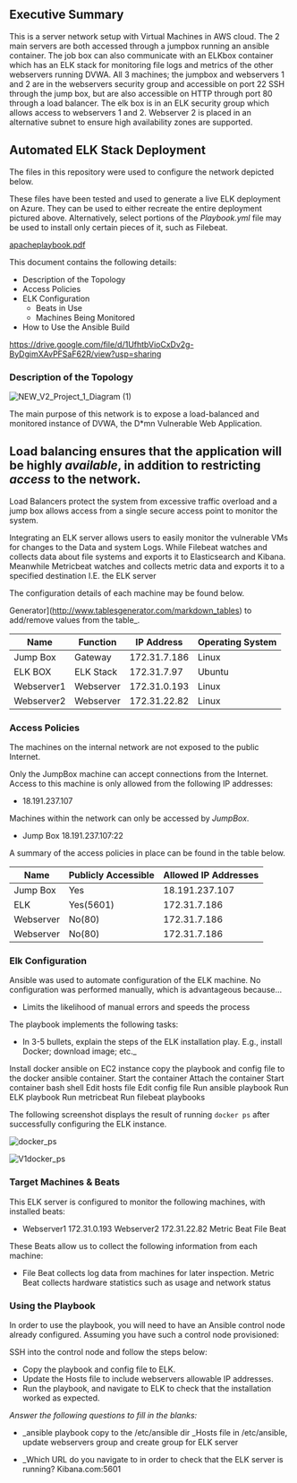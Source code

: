 ## Executive Summary

This is a server network setup with Virtual Machines in AWS cloud. The 2 main servers are both accessed through a jumpbox running an ansible container. The job box can also communicate with an ELKbox container which has an ELK stack for monitoring file logs and metrics of the other webservers running DVWA. All 3 machines; the jumpbox and webservers 1 and 2 are in the webservers security group and accessible on port 22 SSH through the jump box, but are also accessible on HTTP through port 80 through a load balancer. The elk box is in an ELK security group which allows access to webservers 1 and 2. Webserver 2 is placed in an alternative subnet to ensure high availability zones are supported. 

## Automated ELK Stack Deployment

The files in this repository were used to configure the network depicted below.

These files have been tested and used to generate a live ELK deployment on Azure. They can be used to either recreate the entire deployment pictured above. Alternatively, select portions of the _Playbook.yml_ file may be used to install only certain pieces of it, such as Filebeat.

[apacheplaybook.pdf](https://github.com/MkePipes/UCI_Projeck_1/files/7358256/apacheplaybook.pdf)



This document contains the following details:
- Description of the Topology
- Access Policies
- ELK Configuration
  - Beats in Use
  - Machines Being Monitored
- How to Use the Ansible Build

https://drive.google.com/file/d/1UfhtbVioCxDv2g-ByDgimXAvPFSaF62R/view?usp=sharing

### Description of the Topology
![NEW_V2_Project_1_Diagram (1)](https://user-images.githubusercontent.com/85429397/137578087-6c534f4b-882f-4db1-a4ae-7408df09b71d.jpg)

The main purpose of this network is to expose a load-balanced and monitored instance of DVWA, the D*mn Vulnerable Web Application.

Load balancing ensures that the application will be highly _available_, in addition to restricting _access_ to the network.
- 
Load Balancers protect the system from excessive traffic overload and a jump box allows access from a single secure access point to monitor the system. 

Integrating an ELK server allows users to easily monitor the vulnerable VMs for changes to the Data and system Logs. While Filebeat watches and collects data about file systems and exports it to Elasticsearch and Kibana. Meanwhile Metricbeat watches and collects metric data and exports it to a specified destination I.E. the ELK server

The configuration details of each machine may be found below.

Generator](http://www.tablesgenerator.com/markdown_tables) to add/remove values from the table_.

| Name      | Function | IP Address   | Operating System |
|-----------|----------|--------------|------------------|
| Jump Box  | Gateway  | 172.31.7.186 | Linux            |
| ELK BOX   | ELK Stack| 172.31.7.97  | Ubuntu           |
| Webserver1| Webserver| 172.31.0.193 | Linux            |
| Webserver2| Webserver| 172.31.22.82 | Linux            |

### Access Policies

The machines on the internal network are not exposed to the public Internet. 

Only the JumpBox machine can accept connections from the Internet. Access to this machine is only allowed from the following IP addresses:
- 18.191.237.107

Machines within the network can only be accessed by _JumpBox_.
- Jump Box 18.191.237.107:22

A summary of the access policies in place can be found in the table below.

| Name     | Publicly Accessible | Allowed IP Addresses|
|----------|---------------------|---------------------|
| Jump Box | Yes                 |18.191.237.107       |
| ELK      | Yes(5601)           |172.31.7.186         | 
| Webserver| No(80)              |172.31.7.186         |
| Webserver| No(80)              |172.31.7.186         |

### Elk Configuration

Ansible was used to automate configuration of the ELK machine. No configuration was performed manually, which is advantageous because...
- Limits the likelihood of manual errors and speeds the process

The playbook implements the following tasks:
- In 3-5 bullets, explain the steps of the ELK installation play. E.g., install Docker; download image; etc._ 

Install docker ansible on EC2 instance
copy the playbook and config file to the docker ansible container. 
Start the container
Attach the container
Start container bash shell
Edit hosts file
Edit config file
Run ansible playbook
Run ELK playbook
Run metricbeat
Run filebeat playbooks

The following screenshot displays the result of running `docker ps` after successfully configuring the ELK instance.

![docker_ps](https://user-images.githubusercontent.com/85429397/137578176-fbd6e673-c9c6-4e7b-b3e9-80711fa7e21f.PNG)

![V1docker_ps](https://user-images.githubusercontent.com/85429397/137578180-4403b21a-850f-426f-99f7-39379dda1770.PNG)


### Target Machines & Beats
This ELK server is configured to monitor the following machines, with installed beats:
- Webserver1 172.31.0.193 
  Webserver2 172.31.22.82 
  Metric Beat
  File Beat

These Beats allow us to collect the following information from each machine:
- File Beat collects log data from machines for later inspection. Metric Beat collects hardware statistics such as usage and network status

### Using the Playbook
In order to use the playbook, you will need to have an Ansible control node already configured. Assuming you have such a control node provisioned: 

SSH into the control node and follow the steps below:
- Copy the playbook and config file to ELK.
- Update the Hosts file to include webservers allowable IP addresses.
- Run the playbook, and navigate to ELK to check that the installation worked as expected.

_Answer the following questions to fill in the blanks:_
- _ansible playbook copy to the /etc/ansible dir
  _Hosts file in /etc/ansible, update webservers group and create group for ELK server

- _Which URL do you navigate to in order to check that the ELK server is running? Kibana.com:5601
